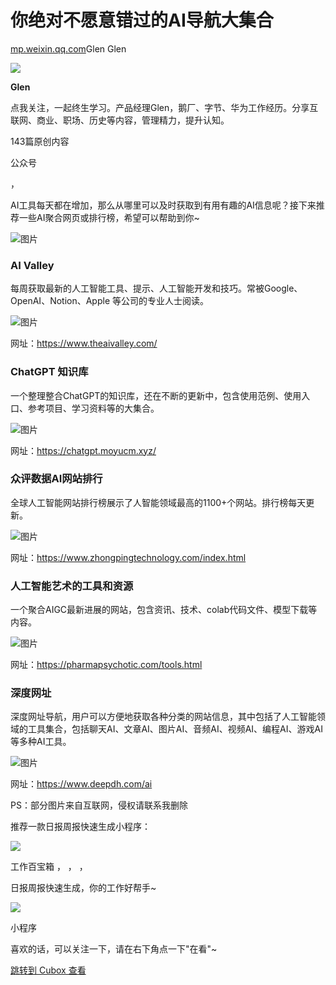 你绝对不愿意错过的AI导航大集合
================

[mp.weixin.qq.com](http://mp.weixin.qq.com/s?__biz=MzAxMzA3MTQwMQ==&mid=2655058118&idx=1&sn=bf5a75e8f25545e2fd5789ffc673acc2&chksm=801c7d80b76bf4960e21afb5294ffe1272494853aec4215fa6592f6c2653cecd48683123eeb1&mpshare=1&scene=1&srcid=0330qFq4XzFzr5GG6edbbrLP&sharer_sharetime=1680138628176&sharer_shareid=c58007142b3c8dd4da3163f5c61d6b7b#rd)Glen Glen


![](https://image.cubox.pro/article/2023041317283665482/71181.jpg?imageMogr2/quality/90/ignore-error/1)

**Glen**

点我关注，一起终生学习。产品经理Glen，鹅厂、字节、华为工作经历。分享互联网、商业、职场、历史等内容，管理精力，提升认知。

143篇原创内容

公众号

，

AI工具每天都在增加，那么从哪里可以及时获取到有用有趣的AI信息呢？接下来推荐一些AI聚合网页或排行榜，希望可以帮助到你\~

![图片](https://image.cubox.pro/article/2023033010043233046/35331.jpg?imageMogr2/quality/90/ignore-error/1)

### **AI Valley**

每周获取最新的人工智能工具、提示、人工智能开发和技巧。常被Google、OpenAI、Notion、Apple 等公司的专业人士阅读。

![图片](https://image.cubox.pro/article/2023033010043241045/17382.jpg?imageMogr2/quality/90/ignore-error/1)

网址：https://www.theaivalley.com/

### **ChatGPT 知识库**

一个整理整合ChatGPT的知识库，还在不断的更新中，包含使用范例、使用入口、参考项目、学习资料等的大集合。

![图片](https://image.cubox.pro/article/2023033010043270052/93242.jpg?imageMogr2/quality/90/ignore-error/1)

网址：https://chatgpt.moyucm.xyz/

### **众评数据AI网站排行**

全球人工智能网站排行榜展示了人智能领域最高的1100+个网站。排行榜每天更新。

![图片](https://image.cubox.pro/article/2023033010043285145/70638.jpg?imageMogr2/quality/90/ignore-error/1)

网址：https://www.zhongpingtechnology.com/index.html

### **人工智能艺术的工具和资源**

一个聚合AIGC最新进展的网站，包含资讯、技术、colab代码文件、模型下载等内容。

![图片](https://image.cubox.pro/article/2023033010043239917/13418.jpg?imageMogr2/quality/90/ignore-error/1)

网址：https://pharmapsychotic.com/tools.html

### **深度网址**

深度网址导航，用户可以方便地获取各种分类的网站信息，其中包括了人工智能领域的工具集合，包括聊天AI、文章AI、图片AI、音频AI、视频AI、编程AI、游戏AI等多种AI工具。

![图片](https://image.cubox.pro/article/2023033010043212433/45578.jpg?imageMogr2/quality/90/ignore-error/1)

网址：https://www.deepdh.com/ai

PS：部分图片来自互联网，侵权请联系我删除

推荐一款日报周报快速生成小程序：

![](https://image.cubox.pro/article/2023041317283630205/28411.jpg?imageMogr2/quality/90/ignore-error/1)

工作百宝箱 ， ， ，

日报周报快速生成，你的工作好帮手\~

![](https://cubox.pro/c/filters:no_upscale()?imageUrl=https%3A%2F%2Fmmbiz.qpic.cn%2Fmmbiz_jpg%2F47Pib1Tmku6tfx0kXLTiayokdb2nriaC09yTiaicjFXlIjY9ibDia0nfBRv89cy3206vs6JFrLazLTkQYI98mLzdJryxw%2F0%3Fwx_fmt%3Djpeg%26wxfrom%3D9)

小程序

喜欢的话，可以关注一下，请在右下角点一下"在看"\~

[跳转到 Cubox 查看](https://cubox.pro/my/card?id=7040923851085057317)
